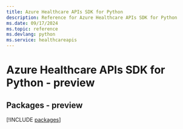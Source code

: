 ```yaml
---
title: Azure Healthcare APIs SDK for Python
description: Reference for Azure Healthcare APIs SDK for Python
ms.date: 09/17/2024
ms.topic: reference
ms.devlang: python
ms.service: healthcareapis
---
```

# Azure Healthcare APIs SDK for Python - preview
## Packages - preview
[!INCLUDE [packages](healthcare-apis-index.md)]